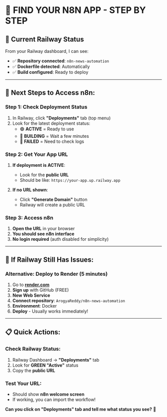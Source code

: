 # 🎯 **FIND YOUR N8N APP - STEP BY STEP**

## 📍 **Current Railway Status**

From your Railway dashboard, I can see:
- ✅ **Repository connected**: `n8n-news-automation`
- ✅ **Dockerfile detected**: Automatically 
- ✅ **Build configured**: Ready to deploy

---

## 🚀 **Next Steps to Access n8n:**

### **Step 1: Check Deployment Status**
1. In Railway, click **"Deployments"** tab (top menu)
2. Look for the latest deployment status:
   - 🟢 **ACTIVE** = Ready to use
   - 🔄 **BUILDING** = Wait a few minutes
   - 🔴 **FAILED** = Need to check logs

### **Step 2: Get Your App URL**
1. **If deployment is ACTIVE**:
   - Look for the **public URL**
   - Should be like: `https://your-app.up.railway.app`
   
2. **If no URL shown**:
   - Click **"Generate Domain"** button
   - Railway will create a public URL

### **Step 3: Access n8n**
1. **Open the URL** in your browser
2. **You should see n8n interface**
3. **No login required** (auth disabled for simplicity)

---

## 🔧 **If Railway Still Has Issues:**

### **Alternative: Deploy to Render (5 minutes)**
1. Go to **[render.com](https://render.com)**
2. **Sign up** with GitHub (FREE)
3. **New Web Service**
4. **Connect repository**: `ArogyaReddy/n8n-news-automation`
5. **Environment**: Docker
6. **Deploy** - Usually works immediately!

---

## 📋 **Quick Actions:**

### **Check Railway Status:**
1. Railway Dashboard → **"Deployments"** tab
2. Look for **GREEN "Active"** status
3. Copy the **public URL**

### **Test Your URL:**
- Should show **n8n welcome screen**
- If working, you can import the workflow!

**Can you click on "Deployments" tab and tell me what status you see?** 🎯